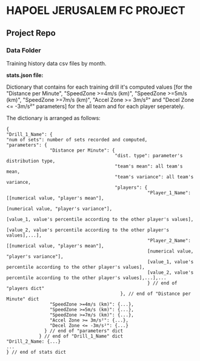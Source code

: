 # HAPOEL JERUSALEM FC PROJECT
## Project Repo
### Data Folder
Training history data csv files by month.

**stats.json file:**

Dictionary that contains for each training drill it's computed values [for the "Distance per Minute", "SpeedZone >=4m/s (km)", "SpeedZone >=5m/s (km)", "SpeedZone >=7m/s (km)", "Accel Zone >= 3m/s²" and "Decel Zone <= -3m/s²" parameters] for the all team and for each player seperately.

The dictionary is arranged as follows:
```
{
"Drill_1_Name": {
"num of sets": number of sets recorded and computed, 
"parameters": {
                "Distance per Minute": {
                                        "dist. type": parameter's distribution type,
                                        "team's mean": all team's mean,
                                        "team's variance": all team's variance,
                                        "players": {
                                                    "Player_1_Name": [[numerical value, "player's mean"],
                                                                      [numerical value, "player's variance"],
                                                                      [value_1, value's percentile according to the other player's values],
                                                                      [value_2, value's percentile according to the other player's values],...],
                                                    "Player_2_Name": [[numerical value, "player's mean"],
                                                    [numerical value, "player's variance"],
                                                    [value_1, value's percentile according to the other player's values],
                                                    [value_2, value's percentile according to the other player's values],...],...
                                                    } // end of "players dict"
                                          }, // end of "Distance per Minute" dict
                "SpeedZone >=4m/s (km)": {...},
                "SpeedZone >=5m/s (km)": {...},
                "SpeedZone >=7m/s (km)": {...},
                "Accel Zone >= 3m/s²": {...},
                "Decel Zone <= -3m/s²": {...}
              } // end of "parameters" dict                                                                    
            } // end of "Drill_1_Name" dict
"Drill_2_Name: {...}
...
} // end of stats dict
```
                                                     
